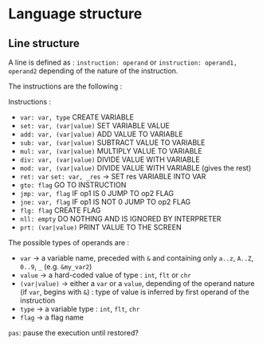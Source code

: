 # Language structure

## Line structure

A line is defined as : `instruction: operand` or `instruction: operand1, operand2` depending of the nature of the instruction.

The instructions are the following :

Instructions :

- `var: var, type`                       CREATE VARIABLE
- `set: var, (var|value)`                SET VARIABLE VALUE
- `add: var, (var|value)`                ADD VALUE TO VARIABLE
- `sub: var, (var|value)`                SUBTRACT VALUE TO VARIABLE
- `mul: var, (var|value)`                MULTIPLY VALUE TO VARIABLE
- `div: var, (var|value)`                DIVIDE VALUE WITH VARIABLE
- `mod: var, (var|value)`                DIVIDE VALUE WITH VARIABLE (gives the rest)
- `ret: var`                             `set: var, _res` -> SET res VARIABLE INTO VAR
- `gto: flag`                            GO TO INSTRUCTION
- `jmp: var, flag`                       IF op1 IS 0 JUMP TO op2 FLAG
- `jne: var, flag`                       IF op1 IS NOT 0 JUMP TO op2 FLAG
- `flg: flag`                            CREATE FLAG
- `nll: empty`                           DO NOTHING AND IS IGNORED BY INTERPRETER
- `prt: (var|value)`                     PRINT VALUE TO THE SCREEN

The possible types of operands are :

- `var` -> a variable name, preceded with `&` and containing only `a..z`, `A..Z`, `0..9`, `_` (e.g. `&my_var2`)
- `value` -> a hard-coded value of type : `int`, `flt` or `chr`
- `(var|value)` -> either a `var` or a `value`, depending of the operand nature (if `var`, begins with `&`) : type of value is inferred by first operand of the instruction
- `type` -> a variable type : `int`, `flt`, `chr`
- `flag` -> a flag name

`pas`: pause the execution until restored?
